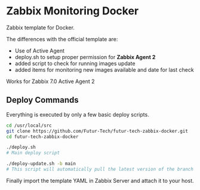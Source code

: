 # Zabbix Monitoring Docker
Zabbix template for Docker.

The differences with the official template are:
- Use of Active Agent
- deploy.sh to setup proper permission for **Zabbix Agent 2**
- added script to check for running images update
- added items for monitoring new images available and date for last check

Works for Zabbix 7.0 Active Agent 2

## Deploy Commands

Everything is executed by only a few basic deploy scripts. 

```bash
cd /usr/local/src
git clone https://github.com/Futur-Tech/futur-tech-zabbix-docker.git
cd futur-tech-zabbix-docker

./deploy.sh 
# Main deploy script

./deploy-update.sh -b main
# This script will automatically pull the latest version of the branch ("main" in the example) and relaunch itself if a new version is found. Then it will run deploy.sh. Also note that any additional arguments given to this script will be passed to the deploy.sh script.
```

Finally import the template YAML in Zabbix Server and attach it to your host.
